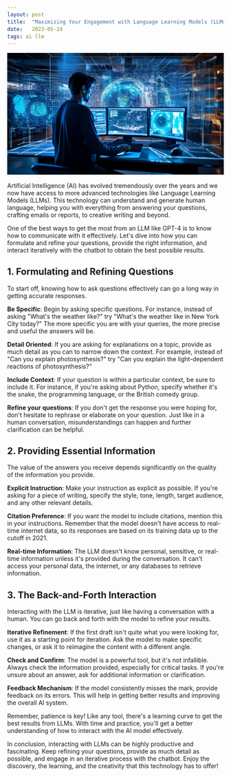 ```yaml
---
layout: post
title:  "Maximizing Your Engagement with Language Learning Models (LLMs): A Comprehensive Guide"
date:   2023-05-24
tags: ai llm
---
```


![A fututistic representation of someone using a supercomputer](/assets/using-an-llm.png)

Artificial Intelligence (AI) has evolved tremendously over the years and we now have access to more advanced technologies like Language Learning Models (LLMs). This technology can understand and generate human language, helping you with everything from answering your questions, crafting emails or reports, to creative writing and beyond.

One of the best ways to get the most from an LLM like GPT-4 is to know how to communicate with it effectively. Let's dive into how you can formulate and refine your questions, provide the right information, and interact iteratively with the chatbot to obtain the best possible results.

## 1. Formulating and Refining Questions

To start off, knowing how to ask questions effectively can go a long way in getting accurate responses.

**Be Specific**: Begin by asking specific questions. For instance, instead of asking "What's the weather like?" try "What's the weather like in New York City today?" The more specific you are with your queries, the more precise and useful the answers will be.

**Detail Oriented**: If you are asking for explanations on a topic, provide as much detail as you can to narrow down the context. For example, instead of "Can you explain photosynthesis?" try "Can you explain the light-dependent reactions of photosynthesis?"

**Include Context**: If your question is within a particular context, be sure to include it. For instance, if you're asking about Python, specify whether it's the snake, the programming language, or the British comedy group.

**Refine your questions**: If you don't get the response you were hoping for, don't hesitate to rephrase or elaborate on your question. Just like in a human conversation, misunderstandings can happen and further clarification can be helpful.

## 2. Providing Essential Information

The value of the answers you receive depends significantly on the quality of the information you provide.

**Explicit Instruction**: Make your instruction as explicit as possible. If you're asking for a piece of writing, specify the style, tone, length, target audience, and any other relevant details.

**Citation Preference**: If you want the model to include citations, mention this in your instructions. Remember that the model doesn't have access to real-time internet data, so its responses are based on its training data up to the cutoff in 2021.

**Real-time Information**: The LLM doesn't know personal, sensitive, or real-time information unless it's provided during the conversation. It can't access your personal data, the internet, or any databases to retrieve information.

## 3. The Back-and-Forth Interaction

Interacting with the LLM is iterative, just like having a conversation with a human. You can go back and forth with the model to refine your results.

**Iterative Refinement**: If the first draft isn't quite what you were looking for, use it as a starting point for iteration. Ask the model to make specific changes, or ask it to reimagine the content with a different angle.

**Check and Confirm**: The model is a powerful tool, but it's not infallible. Always check the information provided, especially for critical tasks. If you're unsure about an answer, ask for additional information or clarification.

**Feedback Mechanism**: If the model consistently misses the mark, provide feedback on its errors. This will help in getting better results and improving the overall AI system.

Remember, patience is key! Like any tool, there's a learning curve to get the best results from LLMs. With time and practice, you'll get a better understanding of how to interact with the AI model effectively.

In conclusion, interacting with LLMs can be highly productive and fascinating. Keep refining your questions, provide as much detail as possible, and engage in an iterative process with the chatbot. Enjoy the discovery, the learning, and the creativity that this technology has to offer!